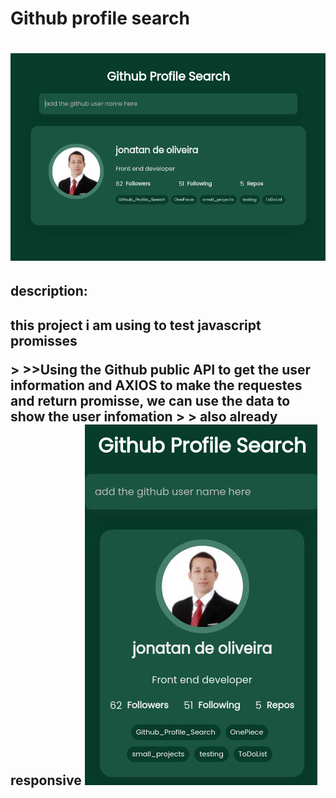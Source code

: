 <h1>Github profile search<h1>
<img src="imgs/dasktop_img.png" alt="project desktop img">
<h2>description:<h2>
<p>this project i am using to test javascript promisses<p>
>
>>Using the Github public API to get the user information and AXIOS to make the requestes and return promisse, we can use the data to show the user infomation
>
>
also already responsive
<img src="imgs/mobile_img.png" alt="project mobile img">

